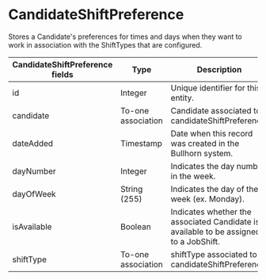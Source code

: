 # CandidateShiftPreference

Stores a Candidate's preferences for times and days when they want to work in association with the ShiftTypes that are configured.

<table>
    <colgroup>
        <col width="20%" />
        <col width="20%" />
        <col width="20%" />
        <col width="20%" />
        <col width="20%" />
    </colgroup>
    <thead>
        <tr class="header">
            <th>CandidateShiftPreference fields</th>
            <th>Type</th>
            <th>Description</th>
            <th>Not null</th>
            <th>Read-only</th>
        </tr>
    </thead>
    <tbody>
        <tr class="even">
            <td>id</td>
            <td>Integer</td>
            <td>Unique identifier for this entity.</td>
            <td>X</td>
            <td>X</td>
        </tr>
        <tr class="odd">
            <td>candidate</td>
            <td>To-one association</td>
            <td>Candidate associated to candidateShiftPreference.</td>
            <td>X</td>
            <td></td>
        </tr>
        <tr class="even">
            <td>dateAdded</td>
            <td>Timestamp</td>
            <td>Date when this record was created in the Bullhorn system.</td>
            <td>X</td>
            <td></td>
        </tr>
        <tr class="odd">
            <td>dayNumber</td>
            <td>Integer</td>
            <td>Indicates the day number in the week.</td>
            <td>X</td>
            <td></td>
        </tr>
        <tr class="even">
            <td>dayOfWeek</td>
            <td>String (255)</td>
            <td>Indicates the day of the week (ex. Monday).</td>
            <td>X</td>
            <td></td>
        </tr>
        <tr class="odd">
            <td>isAvailable</td>
            <td>Boolean</td>
            <td>Indicates whether the associated Candidate is available to be assigned to a JobShift.</td>
            <td>X</td>
            <td></td>
        </tr>
        <tr class="even">
            <td>shiftType</td>
            <td>To-one association</td>
            <td>shiftType associated to candidateShiftPreference. </td>
            <td>X</td>
            <td></td>
        </tr>
    </tbody>
</table>
